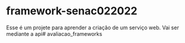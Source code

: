 # framework-senac022022

Esse é um projete para aprender a criação de um serviço web.
Vai ser mediante a api#   a v a l i a c a o _ f r a m e w o r k s  
 